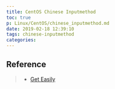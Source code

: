 ```yaml
---
title: CentOS Chinese Inputmethod
toc: true
p: Linux/CentOS/chinese_inputmethod.md
date: 2019-02-18 12:39:10
tags: chinese-inputmethod
categories:
---
```



## Reference
> - [Get Easily](https://blog.csdn.net/alex_my/article/details/38223449)
